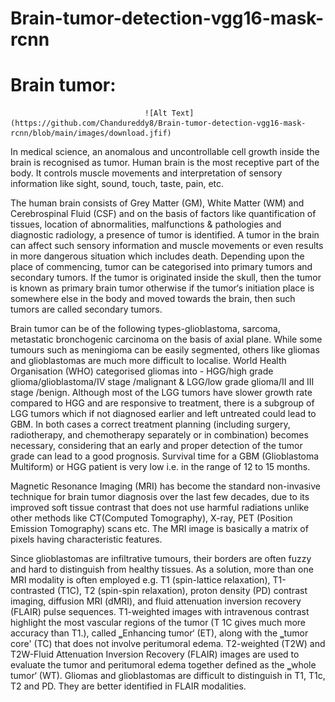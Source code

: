 # Brain-tumor-detection-vgg16-mask-rcnn

# Brain tumor:
                                  ![Alt Text](https://github.com/Chandureddy8/Brain-tumor-detection-vgg16-mask-rcnn/blob/main/images/download.jfif)

In medical science, an anomalous and uncontrollable cell growth inside the brain is recognised as tumor. Human brain is the most receptive part of the body. It controls muscle movements and interpretation of sensory information like sight, sound, touch, taste, pain, etc.

The human brain consists of Grey Matter (GM), White Matter (WM) and Cerebrospinal Fluid (CSF) and on the basis of factors like quantification of tissues, location of abnormalities, malfunctions & pathologies and diagnostic radiology, a presence of tumor is identified. A tumor in the brain can affect such sensory information and muscle movements or even results in more dangerous situation which includes death. Depending upon the place of commencing, tumor can be categorised into primary tumors and secondary tumors. If the tumor is originated inside the skull, then the tumor is known as primary brain tumor otherwise if the tumor‘s initiation place is somewhere else in the body and moved towards the brain, then such tumors are called secondary tumors.

Brain tumor can be of the following types-glioblastoma, sarcoma, metastatic bronchogenic carcinoma on the basis of axial plane. While some tumours such as meningioma can be easily segmented, others like gliomas and glioblastomas are much more difficult to localise. World Health Organisation (WHO) categorised gliomas into - HGG/high grade glioma/glioblastoma/IV stage /malignant & LGG/low grade glioma/II and III stage /benign. Although most of the LGG tumors have slower growth rate compared to HGG and are responsive to treatment, there is a subgroup of LGG tumors which if not diagnosed earlier and left untreated could lead to GBM. In both cases a correct treatment planning (including surgery, radiotherapy, and chemotherapy separately or in combination) becomes necessary, considering that an early and proper detection of the tumor grade can lead to a good prognosis. Survival time for a GBM (Glioblastoma Multiform) or HGG patient is very low i.e. in the range of 12 to 15 months.

Magnetic Resonance Imaging (MRI) has become the standard non-invasive technique for brain tumor diagnosis over the last few decades, due to its improved soft tissue contrast that does not use harmful radiations unlike other methods like CT(Computed Tomography), X-ray, PET (Position Emission Tomography) scans etc. The MRI image is basically a matrix of pixels having characteristic features.

Since glioblastomas are infiltrative tumours, their borders are often fuzzy and hard to distinguish from healthy tissues. As a solution, more than one MRI modality is often employed e.g. T1 (spin-lattice relaxation), T1-contrasted (T1C), T2 (spin-spin relaxation), proton density (PD) contrast imaging, diffusion MRI (dMRI), and fluid attenuation inversion recovery (FLAIR) pulse sequences. T1-weighted images with intravenous contrast highlight the most vascular regions of the tumor (T 1C gives much more accuracy than T1.), called ‗Enhancing tumor‘ (ET), along with the ‗tumor core' (TC) that does not involve peritumoral edema. T2-weighted (T2W) and T2W-Fluid Attenuation Inversion Recovery (FLAIR) images are used to evaluate the tumor and peritumoral edema together defined as the ‗whole tumor‘ (WT). Gliomas and glioblastomas are difficult to distinguish in T1, T1c, T2 and PD. They are better identified in FLAIR modalities.

